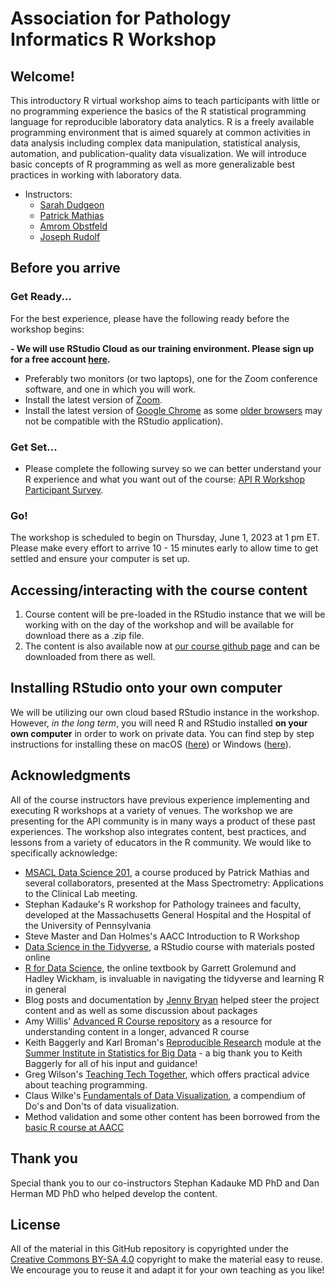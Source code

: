 # Association for Pathology Informatics R Workshop

## Welcome!

This introductory R virtual workshop aims to teach participants with little or no programming experience the basics of the R statistical programming language for reproducible laboratory data analytics. R is a freely available programming environment that is aimed squarely at common activities in data analysis including complex data manipulation, statistical analysis, automation, and publication-quality data visualization. We will introduce basic concepts of R programming as well as more generalizable best practices in working with laboratory data. 

- Instructors: 
  * [Sarah Dudgeon](https://www.linkedin.com/in/sarah-nixon-dudgeon-0646a63b/)
  * [Patrick Mathias](https://www.linkedin.com/in/pcmathias/)
  * [Amrom Obstfeld](https://www.chop.edu/doctors/obstfeld-amron)
  * [Joseph Rudolf](https://healthcare.utah.edu/fad/mddetail.php?physicianID=u6005682&name=joseph-w-rudolf)
 

## Before you arrive

### Get Ready...

For the best experience, please have the following ready before the workshop begins:

**- We will use RStudio Cloud as our training environment. Please sign up for a free account [here](https://rstudio.cloud/).**
- Preferably two monitors (or two laptops), one for the Zoom conference software, and one in which you will work. 
- Install the latest version of [Zoom](https://zoom.us/download).
- Install the latest version of [Google Chrome](https://www.google.com/chrome/) as some [older browsers](https://support.rstudio.com/hc/en-us/articles/227449447-Supported-browsers-for-RStudio-Connect) may not be compatible with the RStudio application).

### Get Set...

- Please complete the following survey so we can better understand your R experience and what you want out of the course: [API R Workshop Participant Survey](https://forms.gle/Xe3U71ZBZRmrP2E87).

### Go!

The workshop is scheduled to begin on Thursday, June 1, 2023 at 1 pm ET. Please make every effort to arrive  10 - 15 minutes early to allow time to get settled and ensure your computer is set up.

## Accessing/interacting with the course content

1. Course content will be pre-loaded in the RStudio instance that we will be working with on the day of the workshop and will be available for download there as a .zip file.
2. The content is also available now at [our course github page](https://github.com/amromeo/api_r2023) and can be downloaded from there as well.

## Installing RStudio onto your own computer

We will be utilizing our own cloud based RStudio instance in the workshop. However, _in the long term_, you will need R and RStudio installed **on your own computer** in order to work on private data. You can find step by step instructions for installing these on macOS ([here](https://www.youtube.com/watch?v=GM88tYlEy_g)) or Windows ([here](https://www.youtube.com/watch?v=JRKmZK5-6aE)).

## Acknowledgments

All of the course instructors have previous experience implementing and executing R workshops at a variety of venues. The workshop we are presenting for the API community is in many ways a product of these past experiences. The workshop also integrates content, best practices, and lessons from a variety of educators in the R community. We would like to specifically acknowledge: 

- [MSACL Data Science 201](https://github.com/pcmathias/MSACL-intermediate-R-course), a course produced by Patrick Mathias and several collaborators, presented at the Mass Spectrometry: Applications to the Clinical Lab meeting.
- Stephan Kadauke's R workshop for Pathology trainees and faculty, developed at the Massachusetts General Hospital and the Hospital of the University of Pennsylvania
- Steve Master and Dan Holmes's AACC Introduction to R Workshop 
- [Data Science in the Tidyverse](https://github.com/AmeliaMN/data-science-in-tidyverse), a RStudio course with materials posted online
- [R for Data Science](http://r4ds.had.co.nz/index.html), the online textbook by Garrett Grolemund and Hadley Wickham, is invaluable in navigating the tidyverse and learning R in general
- Blog posts and documentation by [Jenny Bryan](https://github.com/jennybc) helped steer the project content and as well as some discussion about packages
- Amy Willis' [Advanced R Course repository](https://github.com/adw96/biostat561) as a resource for understanding content in a longer, advanced R course
- Keith Baggerly and Karl Broman's [Reproducible Research](https://github.com/kabagg/sisbid_2018_rr) module at the [Summer Institute in Statistics for Big Data](https://www.biostat.washington.edu/suminst/sisbid) - a big thank you to Keith Baggerly for all of his input and guidance!
- Greg Wilson's [Teaching Tech Together](http://teachtogether.tech/en/), which offers practical advice about teaching programming. 
- Claus Wilke's [Fundamentals of Data Visualization](https://serialmentor.com/dataviz/), a compendium of Do's and Don'ts of data visualization. 
- Method validation and some other content has been borrowed from the [basic R course at AACC](https://github.com/pcmathias/AACC-Introduction-to-R)

## Thank you
Special thank you to our co-instructors Stephan Kadauke MD PhD and Dan Herman MD PhD who helped develop the content.

## License

All of the material in this GitHub repository is copyrighted under the [Creative Commons BY-SA 4.0](https://creativecommons.org/licenses/by-sa/4.0/) copyright to make the material easy to reuse. We encourage you to reuse it and adapt it for your own teaching as you like!

